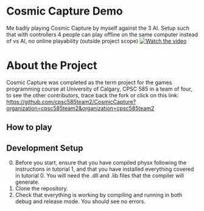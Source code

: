 # Cosmic Capture Demo
Me badly playing Cosmic Capture by myself against the 3 AI. Setup such that with controllers 4 people can play offline on the same computer instead of vs AI, no online playability (outside project scope)
[![Watch the video](https://img.youtube.com/vi/SXtFcH4nQ_c/maxresdefault.jpg)](https://youtu.be/SXtFcH4nQ_c)

# About the Project
Cosmic Capture was completed as the term project for the games programming course at University of Calgary, CPSC 585 in a team of four, to see the other contributors, trace back the fork or click on this link: https://github.com/cpsc585team2/CosmicCapture?organization=cpsc585team2&organization=cpsc585team2

## How to play

## Development Setup
0. Before you start, ensure that you have compiled physx following the instructions in tutorial 1, and that you have installed everything covered in tutorial 0. You will need the .dll and .lib files that the compiler will generate.
1. Clone the repository.
2. Check that everything is working by compiling and running in both debug and release mode. You should see no errors.
